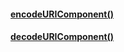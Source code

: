 #### [encodeURIComponent()](https://developer.mozilla.org/en-US/docs/Web/JavaScript/Reference/Global_Objects/encodeURIComponent)


#### [decodeURIComponent()](https://developer.mozilla.org/en-US/docs/Web/JavaScript/Reference/Global_Objects/decodeURIComponent)



